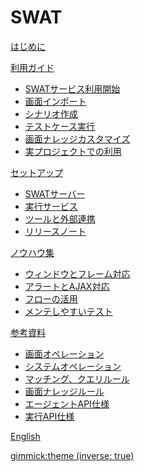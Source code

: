 # SWAT

[はじめに](index.md)

[利用ガイド]()

* [SWATサービス利用開始](guide_start.md)
* [画面インポート](guide_knowledge.md)
* [シナリオ作成](guide_scenarios.md)
* [テストケース実行](guide_execution.md)
* [画面ナレッジカスタマイズ](guide_tuning.md)
* [実プロジェクトでの利用](guide_final.md)

[セットアップ]()

* [SWATサーバー](setup_swat.md)
* [実行サービス](setup_execservices.md)
* [ツールと外部連携](setup_tools.md)
* [リリースノート](setup_releases.md)

[ノウハウ集]()

* [ウィンドウとフレーム対応](article_window.md)
* [アラートとAJAX対応](article_ajax.md)
* [フローの活用](article_flow.md)
* [メンテしやすいテスト](article_maintenance.md)

[参考資料]()

* [画面オペレーション](ref_web_operation.md)
* [システムオペレーション](ref_sys_operation.md)
* [マッチング、クエリルール](ref_mq_rule.md)
* [画面ナレッジルール](ref_knowledge_rule.md)
* [エージェントAPI仕様](ref_agent_api.md)
* [実行API仕様](ref_execution_api.md)

[English](/swat/)

[gimmick:theme (inverse: true)](bootstrap)
